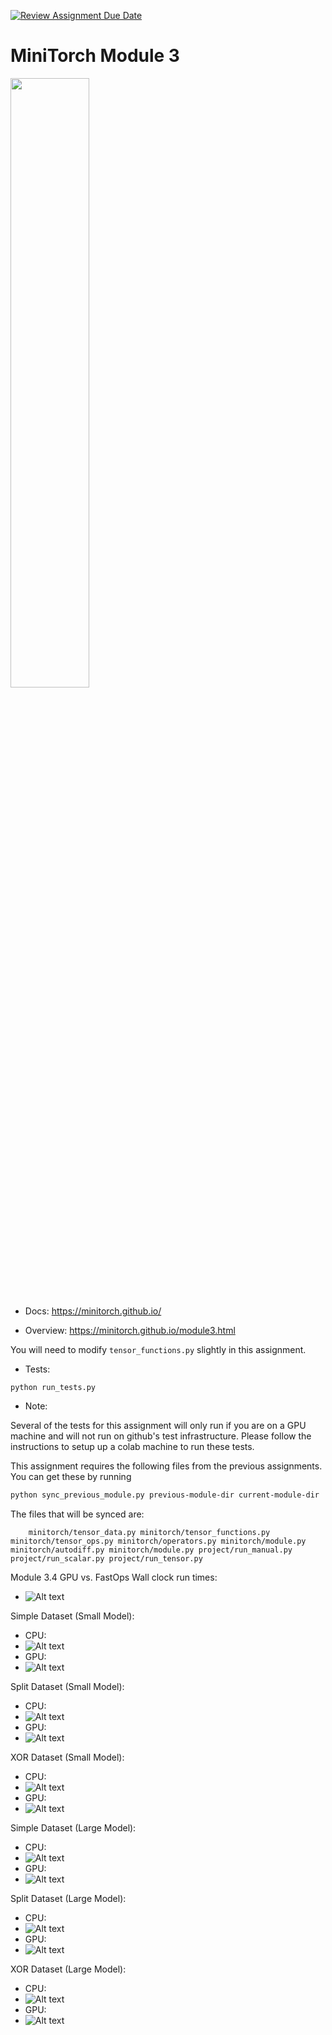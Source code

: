 [![Review Assignment Due Date](https://classroom.github.com/assets/deadline-readme-button-24ddc0f5d75046c5622901739e7c5dd533143b0c8e959d652212380cedb1ea36.svg)](https://classroom.github.com/a/vYQ4W4rf)
# MiniTorch Module 3

<img src="https://minitorch.github.io/minitorch.svg" width="50%">

* Docs: https://minitorch.github.io/

* Overview: https://minitorch.github.io/module3.html


You will need to modify `tensor_functions.py` slightly in this assignment.

* Tests:

```
python run_tests.py
```

* Note:

Several of the tests for this assignment will only run if you are on a GPU machine and will not
run on github's test infrastructure. Please follow the instructions to setup up a colab machine
to run these tests.

This assignment requires the following files from the previous assignments. You can get these by running

```bash
python sync_previous_module.py previous-module-dir current-module-dir
```

The files that will be synced are:

        minitorch/tensor_data.py minitorch/tensor_functions.py minitorch/tensor_ops.py minitorch/operators.py minitorch/module.py minitorch/autodiff.py minitorch/module.py project/run_manual.py project/run_scalar.py project/run_tensor.py

Module 3.4 GPU vs. FastOps Wall clock run times:
* ![Alt text](/3_4_runtimes.jpg?raw=true "3.4 Runtimes")

Simple Dataset (Small Model):
* CPU:
* ![Alt text](/CPU_Simple.jpg?raw=true "Simple")
* GPU:
* ![Alt text](/GPU_Simple.jpg?raw=true "Simple")

Split Dataset (Small Model):
* CPU:
* ![Alt text](/CPU_Split.jpg?raw=true "Split")
* GPU:
* ![Alt text](/GPU_Split.jpg?raw=true "Split")

XOR Dataset (Small Model):
* CPU:
* ![Alt text](/CPU_xor.jpg?raw=true "XOR")
* GPU:
* ![Alt text](/GPU_xor.jpg?raw=true "XOR")


Simple Dataset (Large Model):
* CPU:
* ![Alt text](/CPU_large_Simple.jpg?raw=true "Simple")
* GPU:
* ![Alt text](/GPU_large_Simple.jpg?raw=true "Simple")

Split Dataset (Large Model):
* CPU:
* ![Alt text](/CPU_large_Split.jpg?raw=true "Split")
* GPU:
* ![Alt text](/GPU_large_Split.jpg?raw=true "Split")

XOR Dataset (Large Model):
* CPU:
* ![Alt text](/CPU_large_xor.jpg?raw=true "XOR")
* GPU:
* ![Alt text](/GPU_large_xor.jpg?raw=true "XOR")


